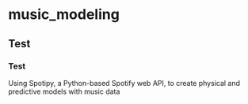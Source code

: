 # music_modeling

## Test

### Test
Using Spotipy, a Python-based Spotify web API, to create physical and predictive models with music data
